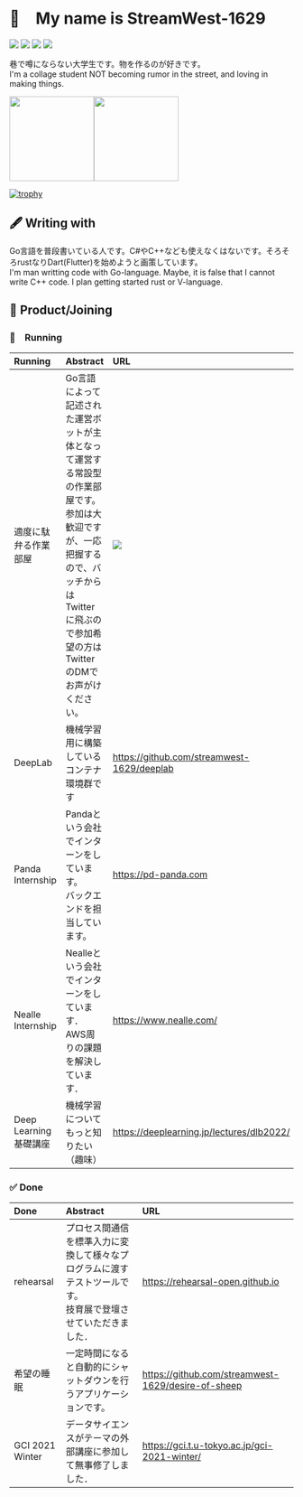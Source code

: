 # 🔖　My name is StreamWest-1629

[![](https://img.shields.io/twitter/follow/streamwest1629?color=%234Bf&label=followers&style=plastic&logo=twitter&logoColor=white)](https://twitter.com/streamwest1629) [![](https://img.shields.io/github/followers/streamwest-1629?color=%2384F&label=followers&logo=github&style=plastic)](https://github.com/streamwest-1629) [![](https://img.shields.io/endpoint?url=https%3A%2F%2Fatcoder-badges.now.sh%2Fapi%2Fatcoder%2Fjson%2Fstreamwest1629&style=plastic)](https://atcoder.jp/users/streamwest1629) [![](https://img.shields.io/badge/Zenn-streamwest1629-lightgrey?style=plastic&logo=zenn)](https://zenn.dev/streamwest1629)


巷で噂にならない大学生です。物を作るのが好きです。<br>
I'm a collage student NOT becoming rumor in the street, and loving in making things.

<div style="vertical-align:center;">
<img height="150px" src="https://github-readme-stats.vercel.app/api/?username=streamwest-1629&show_icons=true&count_private=true"/><img height="150px" src="https://github-readme-stats.vercel.app/api/top-langs/?username=streamwest-1629&layout=compact"/>
</div>

[![trophy](https://github-profile-trophy.vercel.app/?username=streamwest-1629&column=7
)](https://github.com/ryo-ma/github-profile-trophy)

## 🖋 Writing with
Go言語を普段書いている人です。C#やC++なども使えなくはないです。そろそろrustなりDart(Flutter)を始めようと画策しています。<br>
I'm man writting code with Go-language. Maybe, it is false that I cannot write C++ code. I plan getting started rust or V-language.
## 🎁 Product/Joining
### 🚀　Running
| Running | Abstract | URL |
| :-- | :-- | :-- |
| 適度に駄弁る作業部屋 | Go言語によって記述された運営ボットが主体となって運営する常設型の作業部屋です。<br>参加は大歓迎ですが、一応把握するので、バッチからはTwitterに飛ぶので参加希望の方はTwitterのDMでお声がけください。 |  [![](https://img.shields.io/discord/882251541757718609?color=red&label=52%2F69%20min.%20%E3%82%82%E3%81%8F%E3%82%82%E3%81%8F%E4%BC%9A&logo=discord&logoColor=white&style=plastic)](https://twitter.com/streamwest1629) |
| DeepLab | 機械学習用に構築しているコンテナ環境群です | https://github.com/streamwest-1629/deeplab |
| Panda Internship | Pandaという会社でインターンをしています。<br>バックエンドを担当しています。 | https://pd-panda.com |
| Nealle Internship | Nealleという会社でインターンをしています．<br>AWS周りの課題を解決しています． | https://www.nealle.com/ |
| Deep Learning基礎講座 | 機械学習についてもっと知りたい（趣味） | https://deeplearning.jp/lectures/dlb2022/ |

### ✅ Done
| Done | Abstract | URL |
| :-- | :-- | :-- |
| rehearsal | プロセス間通信を標準入力に変換して様々なプログラムに渡すテストツールです。<br>技育展で登壇させていただきました． | https://rehearsal-open.github.io |
| 希望の睡眠 | 一定時間になると自動的にシャットダウンを行うアプリケーションです。 | https://github.com/streamwest-1629/desire-of-sheep |
| GCI 2021 Winter | データサイエンスがテーマの外部講座に参加して無事修了しました． | https://gci.t.u-tokyo.ac.jp/gci-2021-winter/ |

